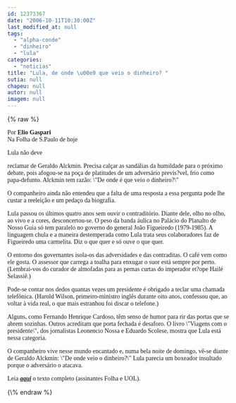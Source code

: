 ```yaml
---
id: 12373367
date: "2006-10-11T10:30:00Z"
last_modified_at: null
tags:
  - "alpha-conde"
  - "dinheiro"
  - "lula"
categories:
  - "noticias"
title: "Lula, de onde \u00e9 que veio o dinheiro? "
sutia: null
chapeu: null
autor: null
imagem: null
---
```

{\% raw %}
<p><P><FONT face=Verdana>Por <STRONG>Elio Gaspari</STRONG><BR>Na Folha de S.Paulo de hoje</FONT></P></p>
<p><P><FONT face=Verdana>Lula não deve</p>
<p> reclamar de Geraldo Alckmin. Precisa calçar as sandálias da humildade para o próximo debate, pois afogou-se na poça de platitudes de um adversário previs?vel, frio como papa-defunto. Alckmin tem razão: \"De onde é que veio o dinheiro?\" </FONT></P></p>
<p><P><FONT face=Verdana>O companheiro ainda não entendeu que a falta de uma resposta a essa pergunta pode lhe custar a reeleição e um pedaço da biografia.</FONT></P></p>
<p><P><FONT face=Verdana>Lula passou os últimos quatro anos sem ouvir o contraditório. Diante dele, olho no olho, ao vivo e a cores, desconcertou-se. O peso da banda áulica no Palácio do Planalto de Nosso Guia só tem paralelo no governo do general João Figueiredo (1979-1985). A linguagem chula e a maneira destemperada como Lula trata seus colaboradores faz de Figueiredo uma carmelita. Diz o que quer e só ouve o que quer.</FONT></P></p>
<p><P><FONT face=Verdana>O entorno dos governantes isola-os das adversidades e das contraditas. O café vem como ele gosta. O assessor que carrega a toalha para enxugar o suor está sempre por perto. (Lembrai-vos do curador de almofadas para as pernas curtas do imperador et?ope Hailé Selassiê.) </FONT></P></p>
<p><P><FONT face=Verdana>Pode-se contar nos dedos quantas vezes um presidente é obrigado a teclar uma chamada telefônica. (Harold Wilson, primeiro-ministro inglês durante oito anos, confessou que, ao voltar à vida real, o que mais estranhou foi discar o telefone.) </FONT></P></p>
<p><P><FONT face=Verdana>Alguns, como Fernando Henrique Cardoso, têm senso de humor para rir das portas que se abrem sozinhas. Outros acreditam que porta fechada é desaforo. O livro \"Viagens com o presidente\", dos jornalistas Leonencio Nossa e Eduardo Scolese, mostra que Lula está nessa categoria.</FONT></P></p>
<p><P><FONT face=Verdana>O companheiro vive nesse mundo encantado e, numa bela noite de domingo, vê-se diante de Geraldo Alckmin: \"De onde veio o dinheiro?\" Lula parecia um boxeador insultado porque o adversário o atacava. </FONT></P></p>
<p><P><FONT face=Verdana>Leia <STRONG><EM><A href=\"https://www1.folha.uol.com.br/fsp/brasil/fc1110200615.htm\" target=_blank>aqui</A></EM></STRONG> o texto completo (assinantes Folha e UOL).</FONT></P> </p>
{\% endraw %}